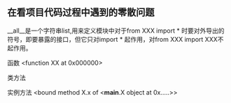 ## 在看项目代码过程中遇到的零散问题

__all__是一个字符串list,用来定义模块中对于from XXX import * 时要对外导出的符号，即要暴露的接口，但它只对import * 起作用，对from XXX import XXX不起作用。

函数  <function XX at 0x000000>

类方法 <unbound method X.x>

实例方法  <bound method X.x of <__main__.X object at 0x.....>>
